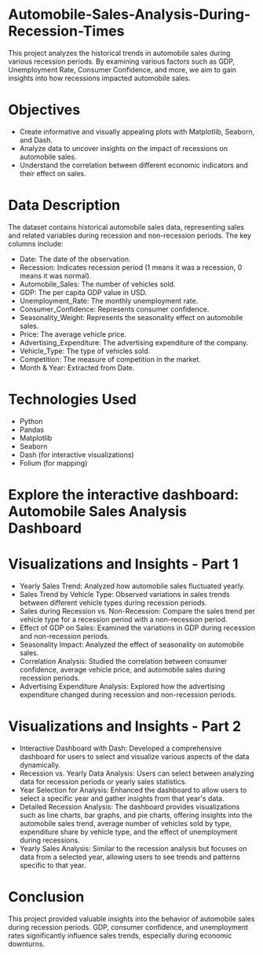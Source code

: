 # Automobile-Sales-Analysis-During-Recession-Times
This project analyzes the historical trends in automobile sales during various recession periods. By examining various factors such as GDP, Unemployment Rate, Consumer Confidence, and more, we aim to gain insights into how recessions impacted automobile sales.

# Objectives

* Create informative and visually appealing plots with Matplotlib, Seaborn, and Dash.
* Analyze data to uncover insights on the impact of recessions on automobile sales.
* Understand the correlation between different economic indicators and their effect on sales.

# Data Description
The dataset contains historical automobile sales data, representing sales and related variables during recession and non-recession periods. The key columns include:
* Date: The date of the observation.
* Recession: Indicates recession period (1 means it was a recession, 0 means it was normal).
* Automobile_Sales: The number of vehicles sold.
* GDP: The per capita GDP value in USD.
* Unemployment_Rate: The monthly unemployment rate.
* Consumer_Confidence: Represents consumer confidence.
* Seasonality_Weight: Represents the seasonality effect on automobile sales.
* Price: The average vehicle price.
* Advertising_Expenditure: The advertising expenditure of the company.
* Vehicle_Type: The type of vehicles sold.
* Competition: The measure of competition in the market.
* Month & Year: Extracted from Date.

# Technologies Used
* Python
* Pandas
* Matplotlib
* Seaborn
* Dash (for interactive visualizations)
* Folium (for mapping)
  

# Explore the interactive dashboard: Automobile Sales Analysis Dashboard

# Visualizations and Insights - Part 1

* Yearly Sales Trend: Analyzed how automobile sales fluctuated yearly.
* Sales Trend by Vehicle Type: Observed variations in sales trends between different vehicle types during recession periods.
* Sales during Recession vs. Non-Recession: Compare the sales trend per vehicle type for a recession period with a non-recession period.
* Effect of GDP on Sales: Examined the variations in GDP during recession and non-recession periods.
* Seasonality Impact: Analyzed the effect of seasonality on automobile sales.
* Correlation Analysis: Studied the correlation between consumer confidence, average vehicle price, and automobile sales during recession periods.
* Advertising Expenditure Analysis: Explored how the advertising expenditure changed during recession and non-recession periods.

# Visualizations and Insights - Part 2
* Interactive Dashboard with Dash: Developed a comprehensive dashboard for users to select and visualize various aspects of the data dynamically.
* Recession vs. Yearly Data Analysis: Users can select between analyzing data for recession periods or yearly sales statistics.
* Year Selection for Analysis: Enhanced the dashboard to allow users to select a specific year and gather insights from that year's data.
* Detailed Recession Analysis: The dashboard provides visualizations such as line charts, bar graphs, and pie charts, offering insights into the automobile sales trend, average number of vehicles sold by type, expenditure share by vehicle type, and the effect of unemployment during recessions.
* Yearly Sales Analysis: Similar to the recession analysis but focuses on data from a selected year, allowing users to see trends and patterns specific to that year.

# Conclusion
This project provided valuable insights into the behavior of automobile sales during recession periods. GDP, consumer confidence, and unemployment rates significantly influence sales trends, especially during economic downturns.
